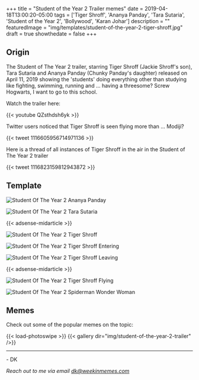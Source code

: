 +++
title = "Student of the Year 2 Trailer memes"
date = 2019-04-18T13:00:20-05:00
tags = ['Tiger Shroff', 'Ananya Panday', 'Tara Sutaria', 'Student of the Year 2', 'Bollywood', 'Karan Johar']
description = ""
featuredImage = "img/templates/student-of-the-year-2-tiger-shroff.jpg"
draft = true
showthedate = false
+++

## Origin

The Student of The Year 2 trailer, starring Tiger Shroff (Jackie Shroff's son), Tara Sutaria and Ananya Panday (Chunky Panday's daughter) released on April 11, 2019 showing the 'students' doing everything other than studying like fighting, swimming, running and ... having a threesome? Screw Hogwarts, I want to go to this school.
<!--more-->
Watch the trailer here:

{{< youtube QZsthdsh6yk >}}

Twitter users noticed that Tiger Shroff is seen flying more than ... Modiji?

{{< tweet 1116605956714971136 >}}

Here is a thread of all instances of Tiger Shroff in the air in the Student of The Year 2 trailer

{{< tweet 1116823159812943872 >}}


## Template

![Student Of The Year 2 Ananya Panday](img/templates/student-of-the-year-2-ananya-panday.jpg)

![Student Of The Year 2 Tara Sutaria](img/templates/student-of-the-year-2-tara-sutaria.jpg)

{{< adsense-midarticle >}}

![Student Of The Year 2 Tiger Shroff](img/templates/student-of-the-year-2-tiger-shroff.jpg)

![Student Of The Year 2 Tiger Shroff Entering](img/templates/student-of-the-year-2-tiger-shroff-entering.jpg)

![Student Of The Year 2 Tiger Shroff Leaving](img/templates/student-of-the-year-2-tiger-shroff-leaving.jpg)

{{< adsense-midarticle >}}

![Student Of The Year 2 Tiger Shroff Flying](img/templates/student-of-the-year-2-tiger-shroff-flying.png)

![Student Of The Year 2 Spiderman Wonder Woman](img/templates/student-of-the-year-2-spiderman-wonderwoman.jpg)

## Memes

Check out some of the popular memes on the topic:

{{< load-photoswipe >}}
{{< gallery dir="img/student-of-the-year-2-trailer" />}}

---
\- DK

*Reach out to me via email dk@weekinmemes.com*